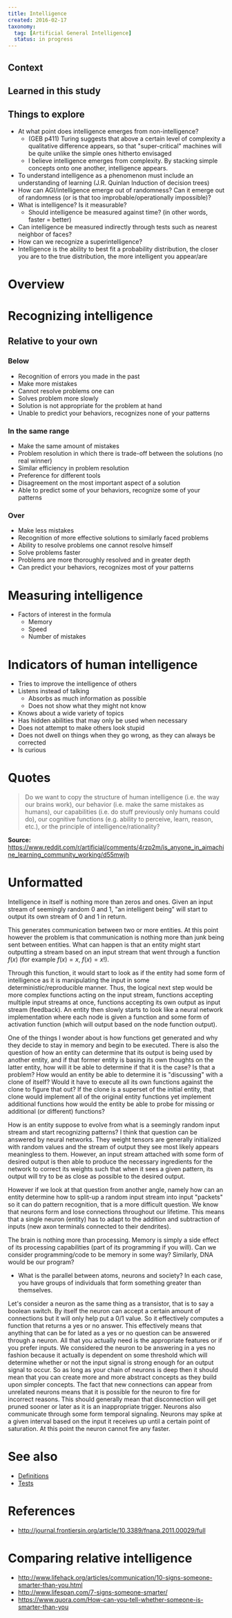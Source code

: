 ```yaml
---
title: Intelligence
created: 2016-02-17
taxonomy:
  tag: [Artificial General Intelligence]
  status: in progress
---
```


## Context

## Learned in this study

## Things to explore
* At what point does intelligence emerges from non-intelligence?
	* (GEB p411) Turing suggests that above a certain level of complexity a qualitative difference appears, so that "super-critical" machines will be quite unlike the simple ones hitherto envisaged
	* I believe intelligence emerges from complexity. By stacking simple concepts onto one another, intelligence appears.
* To understand intelligence as a phenomenon must include an understanding of learning (J.R. Quinlan Induction of decision trees)
* How can AGI/intelligence emerge out of randomness? Can it emerge out of randomness (or is that too improbable/operationally impossible)?
* What is intelligence? Is it measurable?
	* Should intelligence be measured against time? (in other words, faster = better)
* Can intelligence be measured indirectly through tests such as nearest neighbor of faces?
* How can we recognize a superintelligence?
* Intelligence is the ability to best fit a probability distribution, the closer you are to the true distribution, the more intelligent you appear/are

# Overview

# Recognizing intelligence
## Relative to your own
### Below
* Recognition of errors you made in the past
* Make more mistakes
* Cannot resolve problems one can
* Solves problem more slowly
* Solution is not appropriate for the problem at hand
* Unable to predict your behaviors, recognizes none of your patterns

### In the same range
* Make the same amount of mistakes
* Problem resolution in which there is trade-off between the solutions (no real winner)
* Similar efficiency in problem resolution
* Preference for different tools
* Disagreement on the most important aspect of a solution
* Able to predict some of your behaviors, recognize some of your patterns

### Over
* Make less mistakes
* Recognition of more effective solutions to similarly faced problems
* Ability to resolve problems one cannot resolve himself
* Solve problems faster
* Problems are more thoroughly resolved and in greater depth
* Can predict your behaviors, recognizes most of your patterns

# Measuring intelligence
* Factors of interest in the formula
	* Memory
	* Speed
	* Number of mistakes

# Indicators of human intelligence
* Tries to improve the intelligence of others
* Listens instead of talking
	* Absorbs as much information as possible
	* Does not show what they might not know
* Knows about a wide variety of topics
* Has hidden abilities that may only be used when necessary
* Does not attempt to make others look stupid
* Does not dwell on things when they go wrong, as they can always be corrected
* Is curious

# Quotes
> Do we want to copy the structure of human intelligence (i.e. the way our brains work), our behavior (i.e. make the same mistakes as humans), our capabilities (i.e. do stuff previously only humans could do), our cognitive functions (e.g. ability to perceive, learn, reason, etc.), or the principle of intelligence/rationality?

**Source:** https://www.reddit.com/r/artificial/comments/4rzp2m/is_anyone_in_aimachine_learning_community_working/d55mwjh

# Unformatted
Intelligence in itself is nothing more than zeros and ones. Given an input stream of seemingly random 0 and 1, "an intelligent being" will start to output its own stream of 0 and 1 in return.
<!-- Why would it start outputting and not stay silent? What if it has no ability to actually output? -->
This generates communication between two or more entities.
At this point however the problem is that communication is nothing more than junk being sent between entities. What can happen is that an entity might start outputting a stream based on an input stream that went through a function $f(x)$ (for example $f(x) = x$, $f(x) = x!$).

Through this function, it would start to look as if the entity had some form of intelligence as it is manipulating the input in some deterministic/reproducible manner. Thus, the logical next step would be more complex functions acting on the input stream, functions accepting multiple input streams at once, functions accepting its own output as input stream (feedback). An entity then slowly starts to look like a neural network implementation where each node is given a function and some form of activation function (which will output based on the node function output).

One of the things I wonder about is how functions get generated and why they decide to stay in memory and begin to be executed.
There is also the question of how an entity can determine that its output is being used by another entity, and if that former entity is basing its own thoughts on the latter entity, how will it be able to determine if that it is the case? Is that a problem? How would an entity be able to determine it is "discussing" with a clone of itself? Would it have to execute all its own functions against the clone to figure that out? If the clone is a superset of the initial entity, that clone would implement all of the original entity functions yet implement additional functions
how would the entity be able to probe for missing or additional (or different) functions?
<!-- The goal here I think is to determine when one is influenced by others, which themselves are influenced by us. -->

How is an entity suppose to evolve from what is a seemingly random input stream and start recognizing patterns? I think that question can be answered by neural networks. They weight tensors are generally initialized with random values and the stream of output they see most likely appears meaningless to them. However, an input stream attached with some form of desired output is then able to produce the necessary ingredients for the network to correct its weights such that when it sees a given pattern, its output will try to be as close as possible to the desired output.

However if we look at that question from another angle, namely how can an entity determine how to split-up a random input stream into input "packets" so it can do pattern recognition, that is a more difficult question. We know that neurons form and lose connections throughout our lifetime. This means that a single neuron (entity) has to adapt to the addition and subtraction of inputs (new axon terminals connected to their dendrites).

The brain is nothing more than processing. Memory is simply a side effect of its processing capabilities (part of its programming if you will). Can we consider programming/code to be memory in some way? Similarly, DNA would be our program?

* What is the parallel between atoms, neurons and society? In each case, you have groups of individuals that form something greater than themselves.

Let's consider a neuron as the same thing as a transistor, that is to say a boolean switch.
By itself the neuron can accept a certain amount of connections but it will only help put a 0/1 value. So it effectively computes a function that returns a yes or no answer.
This effectively means that anything that can be for lated as a yes or no question can be answered through a neuron.
All that you actually need is the appropriate features or if you prefer inputs.
We considered the neuron to be answering in a yes no fashion because it actually is dependent on some threshold which will determine whether or not the input signal is strong enough for an output signal to occur.
So as long as your chain of neurons is deep then it should mean that you can create more and more abstract concepts as they build upon simpler concepts.
The fact that new connections can appear from unrelated neurons means that it is possible for the neuron to fire for incorrect reasons. This should generally mean that disconnection will get pruned sooner or later as it is an inappropriate trigger.
Neurons also communicate through some form temporal signaling. Neurons may spike at a given interval based on the input it receives up until a certain point of saturation. At this point the neuron cannot fire any faster.

# See also
* [Definitions](definitions/article.md)
* [Tests](tests/article.md)

# References
* http://journal.frontiersin.org/article/10.3389/fnana.2011.00029/full

# Comparing relative intelligence
* http://www.lifehack.org/articles/communication/10-signs-someone-smarter-than-you.html
* http://www.lifespan.com/7-signs-someone-smarter/
* https://www.quora.com/How-can-you-tell-whether-someone-is-smarter-than-you
